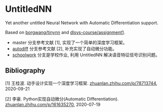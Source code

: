 # UntitledNN

Yet another untitled Neural Network with Automatic Differentiation support.

Based on [borgwang/tinynn](https://github.com/borgwang/tinynn/tree/mini) and [dlsys-course/assignment1](https://github.com/dlsys-course/assignment1/blob/master/autodiff.py).

- master 分支参考文献 [1], 实现了一个简单的深度学习框架。
- [autodiff](https://github.com/cdfmlr/untitlednn/tree/autodiff) 分支参考文献 [2], 补充实现了自动微分功能。
- [schoolwork](https://github.com/cdfmlr/untitlednn/tree/schoolwork) 分支是学校作业, 利用 UntitledNN 解决语音特征信号识别问题。

## Bibliography

[1] 王桂波. 动手设计实现一个深度学习框架. [zhuanlan.zhihu.com/p/78713744](https://zhuanlan.zhihu.com/p/78713744), 2020-09-21

[2] 李豪. Python实现自动微分(Automatic Differentiation). [zhuanlan.zhihu.com/p/161635270](https://zhuanlan.zhihu.com/p/161635270), 2020-07-19
